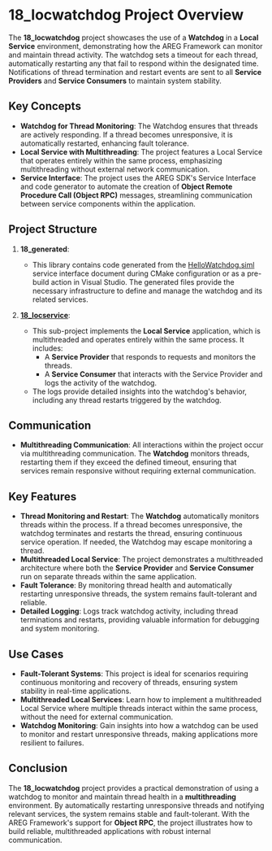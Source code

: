 # 18_locwatchdog Project Overview

The **18_locwatchdog** project showcases the use of a **Watchdog** in a **Local Service** environment, demonstrating how the AREG Framework can monitor and maintain thread activity. The watchdog sets a timeout for each thread, automatically restarting any that fail to respond within the designated time. Notifications of thread termination and restart events are sent to all **Service Providers** and **Service Consumers** to maintain system stability.

## Key Concepts

- **Watchdog for Thread Monitoring**: The Watchdog ensures that threads are actively responding. If a thread becomes unresponsive, it is automatically restarted, enhancing fault tolerance.
- **Local Service with Multithreading**: The project features a Local Service that operates entirely within the same process, emphasizing multithreading without external network communication.
- **Service Interface**: The project uses the AREG SDK's Service Interface and code generator to automate the creation of **Object Remote Procedure Call (Object RPC)** messages, streamlining communication between service components within the application.

## Project Structure

1. **18_generated**:
   - This library contains code generated from the [HelloWatchdog.siml](./res/HelloWatchdog.siml) service interface document during CMake configuration or as a pre-build action in Visual Studio. The generated files provide the necessary infrastructure to define and manage the watchdog and its related services.

2. **[18_locservice](./locservice/)**:
   - This sub-project implements the **Local Service** application, which is multithreaded and operates entirely within the same process. It includes:
     - A **Service Provider** that responds to requests and monitors the threads.
     - A **Service Consumer** that interacts with the Service Provider and logs the activity of the watchdog.
   - The logs provide detailed insights into the watchdog's behavior, including any thread restarts triggered by the watchdog.

## Communication

- **Multithreading Communication**: All interactions within the project occur via multithreading communication. The **Watchdog** monitors threads, restarting them if they exceed the defined timeout, ensuring that services remain responsive without requiring external communication.

## Key Features

- **Thread Monitoring and Restart**: The **Watchdog** automatically monitors threads within the process. If a thread becomes unresponsive, the watchdog terminates and restarts the thread, ensuring continuous service operation. If needed, the Watchdog may escape monitoring a thread.
- **Multithreaded Local Service**: The project demonstrates a multithreaded architecture where both the **Service Provider** and **Service Consumer** run on separate threads within the same application.
- **Fault Tolerance**: By monitoring thread health and automatically restarting unresponsive threads, the system remains fault-tolerant and reliable.
- **Detailed Logging**: Logs track watchdog activity, including thread terminations and restarts, providing valuable information for debugging and system monitoring.

## Use Cases

- **Fault-Tolerant Systems**: This project is ideal for scenarios requiring continuous monitoring and recovery of threads, ensuring system stability in real-time applications.
- **Multithreaded Local Services**: Learn how to implement a multithreaded Local Service where multiple threads interact within the same process, without the need for external communication.
- **Watchdog Monitoring**: Gain insights into how a watchdog can be used to monitor and restart unresponsive threads, making applications more resilient to failures.

## Conclusion

The **18_locwatchdog** project provides a practical demonstration of using a watchdog to monitor and maintain thread health in a **multithreading** environment. By automatically restarting unresponsive threads and notifying relevant services, the system remains stable and fault-tolerant. With the AREG Framework's support for **Object RPC**, the project illustrates how to build reliable, multithreaded applications with robust internal communication.

